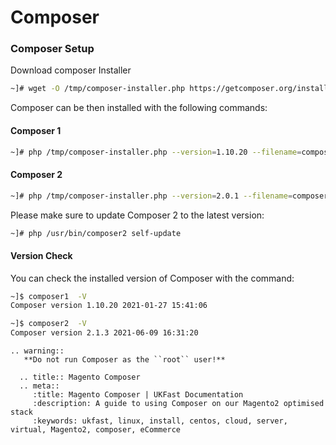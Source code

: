 # Composer

### Composer Setup

Download composer Installer 

```bash
~]# wget -O /tmp/composer-installer.php https://getcomposer.org/installer
```
Composer can be then installed with the following commands: 

#### Composer 1

```bash
~]# php /tmp/composer-installer.php --version=1.10.20 --filename=composer1 --install-dir=/usr/bin
```

#### Composer 2

```bash
~]# php /tmp/composer-installer.php --version=2.0.1 --filename=composer2 --install-dir=/usr/bin
```

Please make sure to update Composer 2 to the latest version: 

```bash
~]# php /usr/bin/composer2 self-update
```

#### Version Check

You can check the installed version of Composer with the command:

```bash
~]$ composer1  -V
Composer version 1.10.20 2021-01-27 15:41:06
```

```bash
~]$ composer2  -V
Composer version 2.1.3 2021-06-09 16:31:20
```

```eval_rst
.. warning::
   **Do not run Composer as the ``root`` user!**
```

```eval_rst
  .. title:: Magento Composer
  .. meta::
     :title: Magento Composer | UKFast Documentation
     :description: A guide to using Composer on our Magento2 optimised stack
     :keywords: ukfast, linux, install, centos, cloud, server, virtual, Magento2, composer, eCommerce
```
